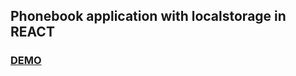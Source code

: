 ## Phonebook application with localstorage in REACT

### [DEMO](https://gash94.github.io/goit-react-hw-04-phonebook/)
